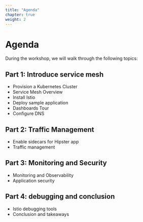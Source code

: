 ```yaml
---
title: "Agenda"
chapter: true
weight: 2
---
```

# Agenda

During the workshop, we will walk through the following topics:

## Part 1: Introduce service mesh

- Provision a Kubernetes Cluster
- Service Mesh Overview
- Install Istio
- Deploy sample application
- Dashboards Tour
- Configure DNS

## Part 2: Traffic Management

- Enable sidecars for Hipster app
- Traffic management



## Part 3: Monitoring and Security

- Monitoring and Observability
- Application security


## Part 4: debugging and conclusion

- Istio debugging tools
- Conclusion and takeaways
